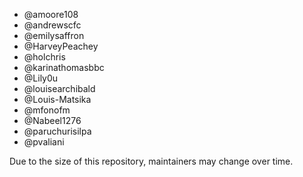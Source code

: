 * @amoore108
* @andrewscfc
* @emilysaffron
* @HarveyPeachey
* @holchris
* @karinathomasbbc
* @Lily0u
* @louisearchibald
* @Louis-Matsika
* @mfonofm
* @Nabeel1276
* @paruchurisilpa
* @pvaliani

Due to the size of this repository, maintainers may change over time.

